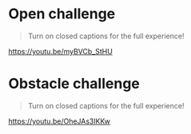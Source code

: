 
# Open challenge
>Turn on closed captions for the full experience!

https://youtu.be/myBVCb_StHU
# Obstacle challenge
>Turn on closed captions for the full experience!

https://youtu.be/OheJAs3lKKw